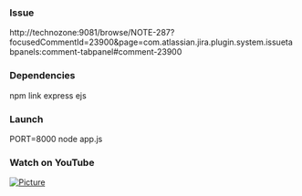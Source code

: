 ### Issue

http://technozone:9081/browse/NOTE-287?focusedCommentId=23900&page=com.atlassian.jira.plugin.system.issuetabpanels:comment-tabpanel#comment-23900

### Dependencies

npm link express ejs

### Launch

PORT=8000 node app.js

### Watch on YouTube

[![Picture](http://i.imgur.com/tYauq96.png)](https://www.youtube.com/watch?v=OdWY4Ef_B5c)

